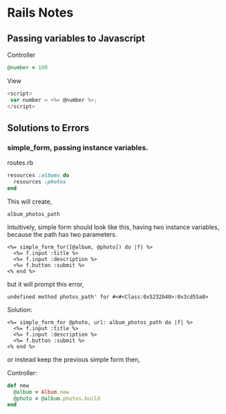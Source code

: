 # Rails Notes

## Passing variables to Javascript

Controller
```ruby
@number = 100
```
View
```javascript
<script>
 var number = <%= @number %>;
</script>
```



## Solutions to Errors

### simple_form, passing instance variables.
routes.rb
```ruby
resources :albums do
  resources :photos
end
```
This will create,
```
album_photos_path
```
Intuitively, simple form should look like this,
having two instance variables, because the path has two
parameters.

```rails
<%= simple_form_for([@album, @photo]) do |f| %>
  <%= f.input :title %>
  <%= f.input :description %>
  <%= f.button :submit %>
<% end %>
```
but it will prompt this error,
```
undefined method photos_path' for #<#<Class:0x5232b40>:0x3cd55a0>
```

Solution:
```rails
<%= simple_form_for @photo, url: album_photos_path do |f| %>
  <%= f.input :title %>
  <%= f.input :description %>
  <%= f.button :submit %>
<% end %>
```
or instead keep the previous simple form then,

Controller:
```ruby
def new
  @album = Album.new
  @photo = @album.photos.build
end
```





